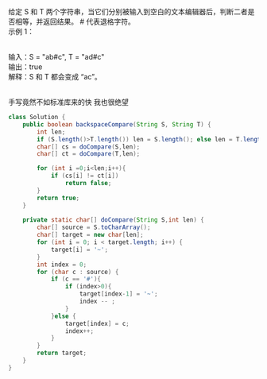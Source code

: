 给定 S 和 T 两个字符串，当它们分别被输入到空白的文本编辑器后，判断二者是否相等，并返回结果。 # 代表退格字符。
<br>
示例 1：<br><br>

输入：S = "ab#c", T = "ad#c"<br>
输出：true<br>
解释：S 和 T 都会变成 “ac”。<br><br>

手写竟然不如标准库来的快 我也很绝望
``` java 
class Solution {
    public boolean backspaceCompare(String S, String T) {
        int len;
        if (S.length()>T.length()) len = S.length(); else len = T.length();
        char[] cs = doCompare(S,len);
        char[] ct = doCompare(T,len);

        for (int i =0;i<len;i++){
            if (cs[i] != ct[i])
                return false;
        }
        return true;
    }
    
    private static char[] doCompare(String S,int len) {
        char[] source = S.toCharArray();
        char[] target = new char[len];
        for (int i = 0; i < target.length; i++) {
            target[i] = '~';
        }
        int index = 0;
        for (char c : source) {
            if (c == '#'){
                if (index>0){
                    target[index-1] = '~';
                    index -- ;
                }
            }else {
                target[index] = c;
                index++;
            }
        }
        return target;
    }
}

```